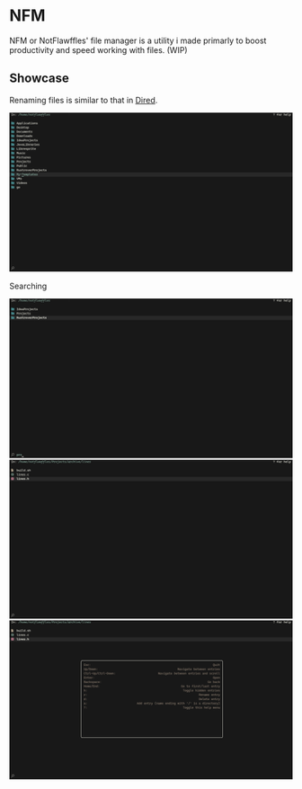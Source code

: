 # NFM
NFM or NotFlawffles' file manager is a utility i made primarly to boost productivity and speed working with files. (WIP)

## Showcase

Renaming files is similar to that in [Dired](https://www.gnu.org/software/emacs/manual/html_node/emacs/Dired.html).

![screenshot-1](https://github.com/NotFlawffles/nfm/blob/main/res/screenshot-1.png)

Searching

![screenshot-2](https://github.com/NotFlawffles/nfm/blob/main/res/screenshot-2.png)
![screenshot-3](https://github.com/NotFlawffles/nfm/blob/main/res/screenshot-3.png)
![screenshot-4](https://github.com/NotFlawffles/nfm/blob/main/res/screenshot-4.png)
